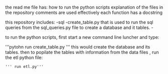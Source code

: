the read me file has:
how to run the python scripts 
explanation of the files in the repository 
comments are used effectively 
each function has a docstring 


this repository includes:
    -sql
    -create_table.py that is used to run the sql queries from the sql_queries.py file to create a database and it tables.
    -


to run the python scripts, first start a new command line luncher and type:

'''pytohn 
    run create_table.py
'''
this would create the database and its tables.
then to popilate the tables with information from the data files , run the etl python file:
    
    ''' run etl.py'''
    


